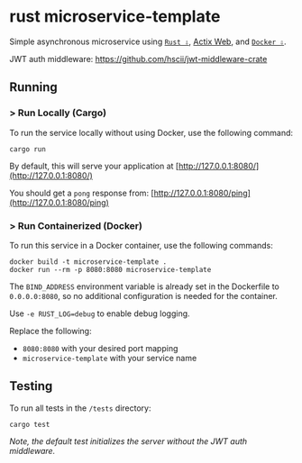 # rust microservice-template

Simple asynchronous microservice using [`Rust ⇩`](https://www.rust-lang.org/tools/install), [Actix Web](https://actix.rs/docs/getting-started), and [`Docker ⇩`](https://docs.docker.com/engine/install/).

JWT auth middleware: https://github.com/hscii/jwt-middleware-crate

## Running

### > Run Locally (Cargo)

To run the service locally without using Docker, use the following command:

```
cargo run
```

By default, this will serve your application at [http://127.0.0.1:8080/](http://127.0.0.1:8080/)

You should get a `pong` response from: [http://127.0.0.1:8080/ping](http://127.0.0.1:8080/ping)

### > Run Containerized (Docker)

To run this service in a Docker container, use the following commands:

```
docker build -t microservice-template .
docker run --rm -p 8080:8080 microservice-template
```

The `BIND_ADDRESS` environment variable is already set in the Dockerfile to `0.0.0.0:8080`, so no additional configuration is needed for the container.

Use `-e RUST_LOG=debug` to enable debug logging.

Replace the following:

- `8080:8080` with your desired port mapping
- `microservice-template` with your service name

## Testing

To run all tests in the `/tests` directory:

```
cargo test
```

_Note, the default test initializes the server without the JWT auth middleware._
